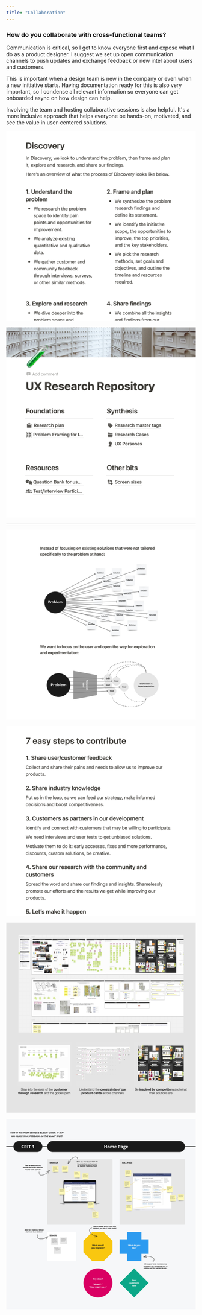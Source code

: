 ```yaml
---
title: "Collaboration"
---
```

### How do you collaborate with cross-functional teams?

Communication is critical, so I get to know everyone first and expose what I do as a product designer. I suggest we set up open communication channels to push updates and exchange feedback or new intel about users and customers.

This is important when a design team is new in the company or even when a new initiative starts. Having documentation ready for this is also very important, so I condense all relevant information so everyone can get onboarded async on how design can help.

Involving the team and hosting collaborative sessions is also helpful. It's a more inclusive approach that helps everyone be hands-on, motivated, and see the value in user-centered solutions.

![Documentation snippet about the Discovery process in design.](../../assets/whiteboard/doc-process.png "I assisted in documenting the methodology and contribution models for Percona's newly established design team.")

![Documentation snippet of the UX Research Repository home page.](../../assets/whiteboard/doc-repo.png "I set up multiple frameworks to build our tools at Percona to support the research practice.")

---

![Diagram illustrating the difference between focusing on a solution prematurely and focusing on a method of understanding the users' needs to find a solution.](../../assets/whiteboard/doc-problem.png "I delved into raising awareness about problem-solving by crafting educational artifacts focused on the design process.")

![Documentation snippet detailing how to contribute to the design process.](../../assets/whiteboard/doc-contribute.png "I always provide easily understandable information to our colleagues, so they can easily reach us and contribute.")

![Whiteboard screenshots illustrate the collaboration trail left from a workshop session.](../../assets/whiteboard/workshop.png "I advocate participating in a workshop or any other collaborative session to gather different expertise on solving users' problems.")

![Whiteboard screenshot showing a part of the critique process with design and fields on the side to ask for participants' feedback.](../../assets/whiteboard/critique.png "I developed a critique framework to ask for more and faster feedback on designs that is based on async collaboration, improving efficiency and product quality even before deployment.")